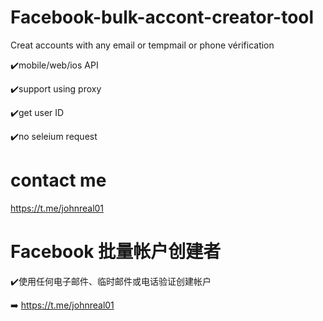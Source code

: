 # Facebook-bulk-accont-creator-tool
Creat accounts with any email or tempmail or phone vérification 

✔️mobile/web/ios API

✔️support using proxy

✔️get user ID 

✔️no seleium request

# contact me
https://t.me/johnreal01


# Facebook 批量帐户创建者

✔️使用任何电子邮件、临时邮件或电话验证创建帐户

➡️ https://t.me/johnreal01

